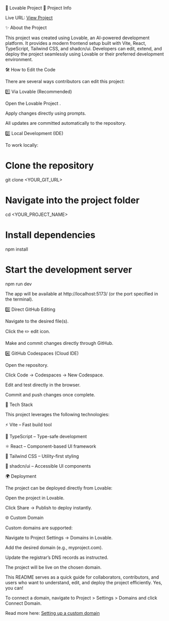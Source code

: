 🚀 Lovable Project
📌 Project Info

Live URL: [View Project](https://preview--aware-phish-shield.lovable.app/)

✨ About the Project

This project was created using Lovable, an AI-powered development platform. It provides a modern frontend setup built with Vite, React, TypeScript, Tailwind CSS, and shadcn/ui. Developers can edit, extend, and deploy the project seamlessly using Lovable or their preferred development environment.

🛠 How to Edit the Code

There are several ways contributors can edit this project:

1️⃣ Via Lovable (Recommended)

Open the Lovable Project
.

Apply changes directly using prompts.

All updates are committed automatically to the repository.

2️⃣ Local Development (IDE)

To work locally:

# Clone the repository
git clone <YOUR_GIT_URL>

# Navigate into the project folder
cd <YOUR_PROJECT_NAME>

# Install dependencies
npm install

# Start the development server
npm run dev


The app will be available at http://localhost:5173/ (or the port specified in the terminal).

3️⃣ Direct GitHub Editing

Navigate to the desired file(s).

Click the ✏️ edit icon.

Make and commit changes directly through GitHub.

4️⃣ GitHub Codespaces (Cloud IDE)

Open the repository.

Click Code → Codespaces → New Codespace.

Edit and test directly in the browser.

Commit and push changes once complete.

🧩 Tech Stack

This project leverages the following technologies:

⚡ Vite – Fast build tool

📘 TypeScript – Type-safe development

⚛️ React – Component-based UI framework

🎨 Tailwind CSS – Utility-first styling

🧩 shadcn/ui – Accessible UI components

🌍 Deployment

The project can be deployed directly from Lovable:

Open the project in Lovable.

Click Share → Publish to deploy instantly.

🌐 Custom Domain

Custom domains are supported:

Navigate to Project Settings → Domains in Lovable.

Add the desired domain (e.g., myproject.com).

Update the registrar’s DNS records as instructed.

The project will be live on the chosen domain.

This README serves as a quick guide for collaborators, contributors, and users who want to understand, edit, and deploy the project efficiently.
Yes, you can!

To connect a domain, navigate to Project > Settings > Domains and click Connect Domain.

Read more here: [Setting up a custom domain](https://docs.lovable.dev/tips-tricks/custom-domain#step-by-step-guide)
